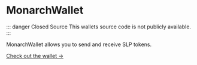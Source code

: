 # MonarchWallet

::: danger Closed Source
This wallets source code is not publicly available.
:::

MonarchWallet allows you to send and receive SLP tokens.

[Check out the wallet →](https://monarchwallet.com/)

